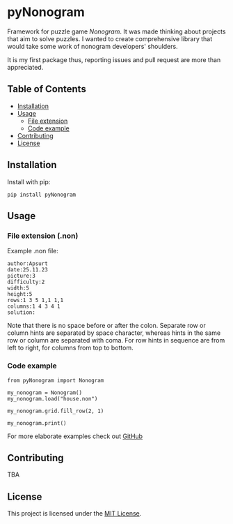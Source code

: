 # pyNonogram

Framework for puzzle game *Nonogram*. It was made thinking about projects that aim to solve puzzles. I wanted to create comprehensive library that would take some work of nonogram developers' shoulders.

It is my first package thus, reporting issues and pull request are more than appreciated.

## Table of Contents

- [Installation](#installation)
- [Usage](#usage)
    - [File extension](#file-extension-non)
    - [Code example](#code-example)
- [Contributing](#contributing)
- [License](#license)

## Installation

Install with pip:
```
pip install pyNonogram
```

## Usage

### File extension (.non)

Example .non file:
```
author:Apsurt
date:25.11.23
picture:3
difficulty:2
width:5
height:5
rows:1 3 5 1,1 1,1
columns:1 4 3 4 1
solution:
```
Note that there is no space before or after the colon. Separate row or column hints are separated by space character, whereas hints in the same row or column are separated with coma. For row hints in sequence are from left to right, for columns from top to bottom.

### Code example

```
from pyNonogram import Nonogram

my_nonogram = Nonogram()
my_nonogram.load("house.non")

my_nonogram.grid.fill_row(2, 1)

my_nonogram.print()
```
For more elaborate examples check out [GitHub](https://github.com/Apsurt/pyNonogram/tree/main/examples)

## Contributing

TBA

## License

This project is licensed under the [MIT License](LICENSE).